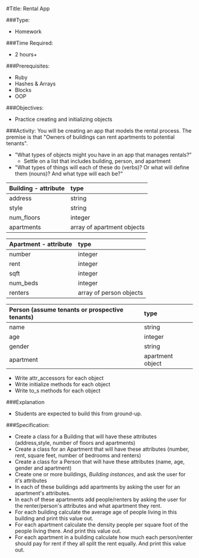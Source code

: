 #Title: Rental App

###Type:
- Homework

###Time Required: 
- 2 hours+

###Prerequisites:
- Ruby
- Hashes & Arrays
- Blocks
- OOP

###Objectives:
- Practice creating and initializing objects

###Activity:
You will be creating an app that models the rental process. The premise is that "Owners of buildings can rent apartments to potential tenants".

* "What types of objects might you have in an app that manages rentals?"
  * Settle on a list that includes building, person, and apartment
* "What types of things will each of these do (verbs)? Or what will define them (nouns)? And what type will each be?"

|Building - attribute|type|
|:----------|:-----------|
|address|string|
|style|string|
|num_floors|integer|
|apartments|array of apartment objects|

|Apartment - attribute|type|
|:----------|:-----------|
|number|integer|
|rent|integer|
|sqft|integer|
|num_beds|integer|
|renters|array of person objects|

|Person (assume tenants or prospective tenants)|type|
|:----------|:-----------|
|name|string|
|age|integer|
|gender|string|
|apartment|apartment object|

* Write attr_accessors for each object
* Write initialize methods for each object
* Write to_s methods for each object

###Explanation
- Students are expected to build this from ground-up.

###Specification:
- Create a class for a Building that will have these attributes
  (address,style, number of floors and apartments)
- Create a class for an Apartment that will have these attributes
  (number, rent, square feet, number of bedrooms and renters)
- Create a class for a Person that will have these attributes (name,
  age, gender and apartment)
- Create one or more buildings, *Building instances*, and ask the user
  for it's attributes
- In each of these buildings add apartments by asking the user for an
  apartment's attributes.
- In each of these apartments add people/renters by asking the user
  for the renter/person's attributes and what apartment they rent.
- For each building calculate the average age of people living in this
  building and print this value out.
- For each apartment calculate the density people per square foot  of the people living
  there. And print this value out.
- For each apartment in a building calculate how much each
  person/renter should pay for rent if they all split the rent
  equally. And print this value out.




